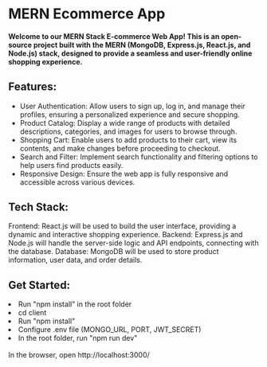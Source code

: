 # MERN Ecommerce App

#### Welcome to our MERN Stack E-commerce Web App! This is an open-source project built with the MERN (MongoDB, Express.js, React.js, and Node.js) stack, designed to provide a seamless and user-friendly online shopping experience.

## Features:

<ul>
  <li>
    User Authentication: Allow users to sign up, log in, and manage their profiles, ensuring a personalized experience and secure shopping.
  </li>
  <li>
    Product Catalog: Display a wide range of products with detailed descriptions, categories, and images for users to browse through.
  </li>
  <li>
    Shopping Cart: Enable users to add products to their cart, view its contents, and make changes before proceeding to checkout.
  </li>
  <li>
    Search and Filter: Implement search functionality and filtering options to help users find products easily.
  </li>
  <li>
    Responsive Design: Ensure the web app is fully responsive and accessible across various devices.
  </li>
</ul>


## Tech Stack:

Frontend: React.js will be used to build the user interface, providing a dynamic and interactive shopping experience.
Backend: Express.js and Node.js will handle the server-side logic and API endpoints, connecting with the database.
Database: MongoDB will be used to store product information, user data, and order details.

## Get Started:

<li>Run "npm install" in the root folder</li>
<li>cd client</li>
<li>Run "npm install"</li>
<li>Configure .env file (MONGO_URL, PORT, JWT_SECRET)</li>
<li>In the root folder, run "npm run dev"</li>
<br/>
In the browser, open http://localhost:3000/
